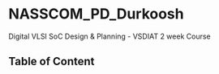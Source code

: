 # NASSCOM_PD_Durkoosh
Digital VLSI SoC Design &amp; Planning - VSDIAT 2 week Course
## Table of Content 
